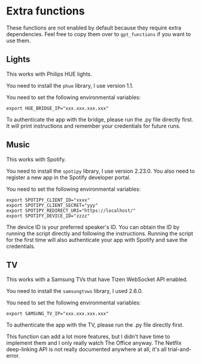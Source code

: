 # Extra functions

These functions are not enabled by default because they require extra dependencies.
Feel free to copy them over to `gpt_functions` if you want to use them.

## Lights

This works with Philips HUE lights.

You need to install the ``phue`` library, I use version 1.1.

You need to set the following environmental variables:

```
export HUE_BRIDGE_IP="xxx.xxx.xxx.xxx" 
```

To authenticate the app with the bridge, please run the .py file directly first. 
It will print instructions and remember your credentials for future runs. 

## Music

This works with Spotify. 

You need to install the ``spotipy`` library, I use version 2.23.0.
You also need to register a new app in the Spotify developer portal.

You need to set the following environmental variables:

```
export SPOTIPY_CLIENT_ID="xxxx"
export SPOTIPY_CLIENT_SECRET="yyy"
export SPOTIPY_REDIRECT_URI="https://localhost/"
export SPOTIFY_DEVICE_ID="zzzz"
```

The device ID is your preferred speaker's ID. You can obtain the ID by running the script directly and following the instructions.
Running the script for the first time will also authenticate your app with Spotify and save the credentials.

## TV

This works with a Samsung TVs that have Tizen WebSocket API enabled.

You need to install the `samsungtvws` library, I used 2.6.0.

You need to set the following environmental variables:

```
export SAMSUNG_TV_IP="xxx.xxx.xxx.xxx"
```

To authenticate the app with the TV, please run the .py file directly first.

This function can add a lot more features, but I didn't have time to implement them and I only really watch The Office anyway.
The Netflix deep-linking API is not really documented anywhere at all, it's all trial-and-error.
